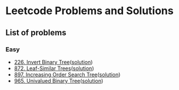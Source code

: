 # Leetcode Problems and Solutions 

## List of problems

### Easy
-   [226. Invert Binary Tree](https://leetcode.com/problems/invert-binary-tree/)([solution](https://github.com/lamducanhndgv/LeetCodePractice/blob/master/226_Invert_Binary_Tree/SOLUTION.md))
-   [872. Leaf-Similar Trees](https://leetcode.com/problems/leaf-similar-trees/)([solution]())
-   [897. Increasing Order Search Tree](https://leetcode.com/problems/increasing-order-search-tree/)([solution](https://github.com/lamducanhndgv/LeetCodePractice/blob/master/897_Increasing_Order_Search_Tree/SOLUTION.md))
-   [965. Univalued Binary Tree](https://leetcode.com/problems/univalued-binary-tree/)([solution](https://github.com/lamducanhndgv/LeetCodePractice/blob/master/965_Univalued_Binary_Tree/SOLUTION.md))
